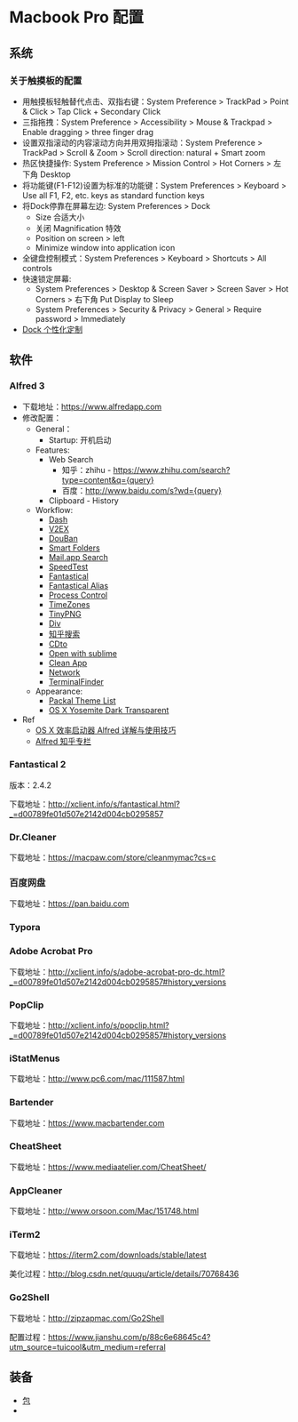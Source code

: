 # Macbook Pro 配置

## 系统

### 关于触摸板的配置

- 用触摸板轻触替代点击、双指右键：System Preference > TrackPad > Point & Click > Tap Click + Secondary Click
- 三指拖拽：System Preference > Accessibility > Mouse & Trackpad > Enable dragging > three finger drag
- 设置双指滚动的内容滚动方向并用双拇指滚动：System Preference > TrackPad > Scroll & Zoom > Scroll direction: natural + Smart zoom
- 热区快捷操作: System Preference > Mission Control > Hot Corners > 左下角 Desktop
- 将功能键(F1-F12)设置为标准的功能键：System Preferences > Keyboard > Use all F1, F2, etc. keys as standard function keys
- 将Dock停靠在屏幕左边: System Preferences > Dock
	+ Size 合适大小
	+ 关闭 Magnification 特效
	+ Position on screen > left
	+ Minimize window into application icon
- 全键盘控制模式：System Preferences > Keyboard > Shortcuts > All controls
- 快速锁定屏幕: 
	+ System Preferences > Desktop & Screen Saver > Screen Saver > Hot Corners > 右下角 Put Display to Sleep
	+ System Preferences > Security & Privacy > General > Require password > Immediately
- [Dock 个性化定制](http://www.jb51.net/os/MAC/346509.html)

## 软件

### Alfred 3

- 下载地址：https://www.alfredapp.com
- 修改配置：
	+ General：
		* Startup: 开机启动
	+ Features:
		* Web Search
			- 知乎：zhihu - https://www.zhihu.com/search?type=content&q={query}
			- 百度：http://www.baidu.com/s?wd={query}
		* Clipboard - History
	+ Workflow:
		* [Dash](https://www.alfredapp.com/blog/productivity/dash-quicker-api-documentation-search/)
		* [V2EX](https://pan.baidu.com/s/1bnnFy71)
		* [DouBan](https://pan.baidu.com/s/1gd7kgs7)
		* [Smart Folders](https://github.com/deanishe/alfred-smartfolders)
		* [Mail.app Search](http://www.packal.org/workflow/mailapp-search)
		* [SpeedTest](http://www.packal.org/workflow/speedtest)
		* [Fantastical](http://www.packal.org/workflow/add-fantastical)
		* [Fantastical Alias](http://www.packal.org/workflow/fantastical-apple-calendar)
		* [Process Control](http://www.packal.org/workflow/processcontrol)
		* [TimeZones](http://www.packal.org/workflow/timezones)
		* [TinyPNG](http://www.packal.org/workflow/tinypng)
		* [Div](http://www.packal.org/workflow/div)
		* [知乎搜索](https://zhuanlan.zhihu.com/pinapps/20007282)
		* [CDto](https://www.jianshu.com/p/729d5f9991b8)
		* [Open with sublime](https://github.com/franzheidl/alfred-workflows/tree/master/open-with-sublime-text)
		* [Clean App](http://www.packal.org/workflow/clean-app)
		* [Network](https://github.com/packal/repository/raw/master/dk.rodalgaard.alfred.network/network.alfredworkflow)
		* [TerminalFinder](http://www.packal.org/workflow/terminalfinder)
	+ Appearance:
		* [Packal Theme List](http://www.packal.org/theme-list)
		* [OS X Yosemite Dark Transparent](http://www.packal.org/theme/os-x-yosemite-dark-transparent)
- Ref
	+ [OS X 效率启动器 Alfred 详解与使用技巧](https://sspai.com/post/27900)
	+ [Alfred 知乎专栏](https://zhuanlan.zhihu.com/pinapps?topic=Alfred（app）)	

### Fantastical 2

版本：2.4.2

下载地址：http://xclient.info/s/fantastical.html?_=d00789fe01d507e2142d004cb0295857

### Dr.Cleaner

下载地址：https://macpaw.com/store/cleanmymac?cs=c

### 百度网盘

下载地址：https://pan.baidu.com

### Typora

### Adobe Acrobat Pro

下载地址：http://xclient.info/s/adobe-acrobat-pro-dc.html?_=d00789fe01d507e2142d004cb0295857#history_versions

### PopClip

下载地址：http://xclient.info/s/popclip.html?_=d00789fe01d507e2142d004cb0295857#history_versions

### iStatMenus

下载地址：http://www.pc6.com/mac/111587.html

### Bartender

下载地址：https://www.macbartender.com

### CheatSheet

下载地址：https://www.mediaatelier.com/CheatSheet/

### AppCleaner

下载地址：http://www.orsoon.com/Mac/151748.html

### iTerm2

下载地址：https://iterm2.com/downloads/stable/latest

美化过程：http://blog.csdn.net/quuqu/article/details/70768436

### Go2Shell

下载地址：http://zipzapmac.com/Go2Shell

配置过程：https://www.jianshu.com/p/88c6e68645c4?utm_source=tuicool&utm_medium=referral

## 装备

- [包](https://www.zhihu.com/question/30610574/answer/48870086)
- 

